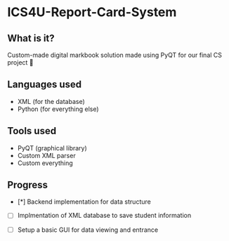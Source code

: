 # ICS4U-Report-Card-System

## What is it?
 Custom-made digital markbook solution made using PyQT for our final CS project :hot_face:

## Languages used
- XML (for the database)
- Python (for everything else)

## Tools used
- PyQT (graphical library)
- Custom XML parser
- Custom everything

## Progress
- [*] Backend implementation for data structure
- [ ] Implmentation of XML database to save student information
- [ ] Setup a basic GUI for data viewing and entrance

